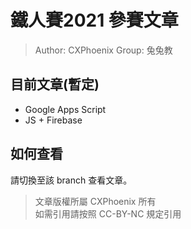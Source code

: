 # 鐵人賽2021 參賽文章

> Author: CXPhoenix
> Group: 兔兔教

## 目前文章(暫定)
* Google Apps Script
* JS + Firebase

## 如何查看
請切換至該 branch 查看文章。

> 文章版權所屬 CXPhoenix 所有\
> 如需引用請按照 CC-BY-NC 規定引用
